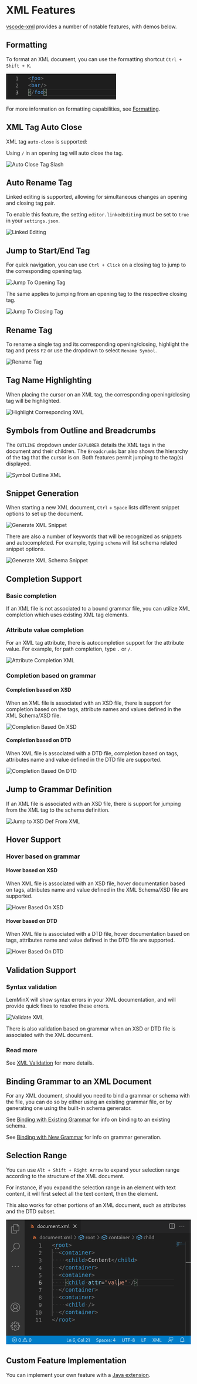 # XML Features

[vscode-xml](https://github.com/redhat-developer/vscode-xml) provides a number of notable features, with demos below.

## Formatting

To format an XML document, you can use the formatting shortcut `Ctrl + Shift + K`.

![Format XML](../images/Features/FormatXML.gif)

For more information on formatting capabilities, see [Formatting](../Formatting.md#formatting).

## XML Tag Auto Close

XML tag `auto-close` is supported:

Using `/` in an opening tag will auto close the tag.

![Auto Close Tag Slash](../images/Features/AutoCloseTagSlashXML.gif)

## Auto Rename Tag

Linked editing is supported, allowing for simultaneous changes an opening and closing tag pair.

To enable this feature, the setting `editor.linkedEditing` must be set to `true` in your `settings.json`.

![Linked Editing](../images/Features/LinkedEditingXML.gif)

## Jump to Start/End Tag

For quick navigation, you can use `Ctrl + Click` on a closing tag to jump to the corresponding opening tag.

![Jump To Opening Tag](../images/Features/JumpToOpeningTagXML.gif)

The same applies to jumping from an opening tag to the respective closing tag.

![Jump To Closing Tag](../images/Features/JumpToClosingTagXML.gif)

## Rename Tag

To rename a single tag and its corresponding opening/closing, highlight the tag and press `F2` or use the dropdown to select `Rename Symbol`.

![Rename Tag](../images/Features/RenameTagXML.gif)

## Tag Name Highlighting

When placing the cursor on an XML tag, the corresponding opening/closing tag will be highlighted.

![Highlight Corresponding XML](../images/Features/HighlightCorrespondingXML.gif)

## Symbols from Outline and Breadcrumbs

The `OUTLINE` dropdown under `EXPLORER` details the XML tags in the document and their children. The `Breadcrumbs` bar also shows the hierarchy of the tag that the cursor is on. Both features permit jumping to the tag(s) displayed.

![Symbol Outline XML](../images/Features/SymbolOutlineXML.gif)

## Snippet Generation

When starting a new XML document, `Ctrl` + `Space` lists different snippet options to set up the document.

![Generate XML Snippet](../images/Features/GenerateXMLSnippet.gif)

There are also a number of keywords that will be recognized as snippets and autocompleted. For example, typing `schema` will list schema related snippet options.

![Generate XML Schema Snippet](../images/Features/GenerateXMLSchemaSnippet.gif)

## Completion Support

### Basic completion

If an XML file is not associated to a bound grammar file, you can utilize XML completion which uses existing XML tag elements.

### Attribute value completion

For an XML tag attribute, there is autocompletion support for the attribute value. For example, for path completion, type `.` or `/`.

![Attribute Completion XML](../images/Features/AttributeCompletionXML.gif)

### Completion based on grammar

#### Completion based on XSD

When an XML file is associated with an XSD file, there is support for completion based on the tags, attribute names and values defined in the XML Schema/XSD file.

![Completion Based On XSD](../images/Features/CompletionBasedOnXSD.gif)

#### Completion based on DTD

When XML file is associated with a DTD file, completion based on tags, attributes name and value defined in the DTD file are supported.

![Completion Based On DTD](../images/Features/CompletionBasedOnDTD.gif)

## Jump to Grammar Definition

If an XML file is associated with an XSD file, there is support for jumping from the XML tag to the schema definition.

![Jump to XSD Def From XML](../images/Features/JumpToXSDDefFromXML.gif)

## Hover Support

### Hover based on grammar

#### Hover based on XSD

When XML file is associated with an XSD file, hover documentation based on tags, attributes name and value defined in the XML Schema/XSD file are supported.

![Hover Based On XSD](../images/Features/HoverBasedOnXSD.gif)

#### Hover based on DTD

When XML file is associated with a DTD file, hover documentation based on tags, attributes name and value defined in the DTD  file are supported.

![Hover Based On DTD](../images/Features/HoverBasedOnDTD.gif)

## Validation Support

### Syntax validation

LemMinX will show syntax errors in your XML documentation, and will provide quick fixes to resolve these errors.

![Validate XML](../images/Features/ValidationXML.gif)

There is also validation based on grammar when an XSD or DTD file is associated with the XML document.

### Read more

See [XML Validation](../Validation.md#xml-validation) for more details.

## Binding Grammar to an XML Document

For any XML document, should you need to bind a grammar or schema with the file, you can do so by either using an existing grammar file, or by generating one using the built-in schema generator.

See [Binding with Existing Grammar](../BindingWithGrammar.md#binding-with-existing-grammar) for info on binding to an existing schema.

See [Binding with New Grammar](../BindingWithGrammar.md#binding-with-new-grammar) for info on grammar generation.

## Selection Range

You can use `Alt + Shift + Right Arrow` to expand your selection range according to the structure of the XML document.

For instance, if you expand the selection range in an element with text content, it will first select all the text content, then the element.

This also works for other portions of an XML document, such as attributes and the DTD subset.

![Selection Range](../images/Features/SelectionRange.gif)

## Custom Feature Implementation

You can implement your own feature with a [Java extension](../Extensions.md).
